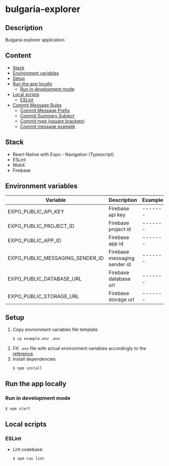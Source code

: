 # bulgaria-explorer

## Description

Bulgaria explorer application

## Content

- [Stack](#stack)
- [Environment variables](#environment-variables)
- [Setup](#setup)
- [Run the app locally](#run-the-app-locally)
  - [Run in development mode](#run-in-development-mode)
- [Local scripts](#local-scripts)
  - [ESLint](#eslint)
- [Commit Message Rules](#commit-message-rules)
  - [Commit Message Prefix](#commit-message-prefix)
  - [Commit Summary Subject](#commit-summary-subject)
  - [Commit type (square brackets)](#commit-type-square-brackets)
  - [Commit message example](#commit-message-example)

## Stack

- React Native with Expo - Navigation (Typescript)
- ESLint
- MobX
- Firebase

## Environment variables

| Variable                        | Description                  | Example |
| ------------------------------- | ---------------------------- | ------- |
| EXPO_PUBLIC_API_KEY             | Firebase api key             | ------- |
| EXPO_PUBLIC_PROJECT_ID          | Firebase project id          | ------- |
| EXPO_PUBLIC_APP_ID              | Firebase app id              | ------- |
| EXPO_PUBLIC_MESSAGING_SENDER_ID | Firebase messaging sender id | ------- |
| EXPO_PUBLIC_DATABASE_URL        | Firebase database url        | ------- |
| EXPO_PUBLIC_STORAGE_URL         | Firebase storage url         | ------- |

## Setup

1. Copy environment variables file template
   ```bash
   $ cp example.env .env
   ```
2. Fill `.env` file with actual environment variables accordingly to the [reference](#environment-variables).
3. Install dependencies
   ```bash
   $ npm install
   ```

## Run the app locally

### Run in development mode

```bash
$ npm start
```

## Local scripts

### ESLint

- Lint codebase:

  ```bash
  $ npm run lint
  ```
